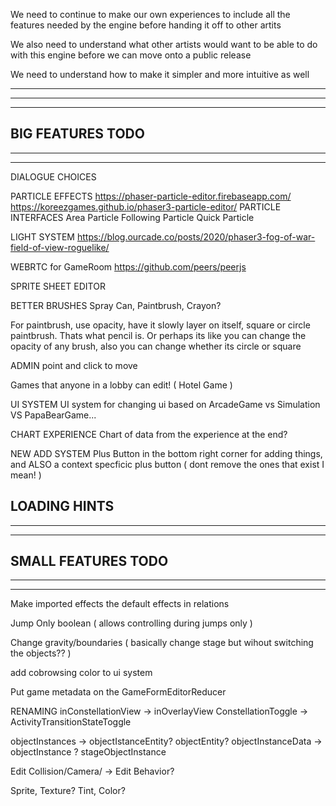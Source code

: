 We need to continue to make our own experiences to include all the features needed by the engine before handing it off to other artits

We also need to understand what other artists would want to be able to do with this engine before we can move onto a public release

We need to understand how to make it simpler and more intuitive as well

--------------------------------------------------------------------------------------
--------------------------------------------------------------------------------------
--------------------------------------------------------------------------------------
BIG FEATURES TODO
--------------------------------------------------------------------------------------
--------------------------------------------------------------------------------------
--------------------------------------------------------------------------------------

DIALOGUE CHOICES

PARTICLE EFFECTS
https://phaser-particle-editor.firebaseapp.com/
https://koreezgames.github.io/phaser3-particle-editor/ 
  PARTICLE INTERFACES
    Area Particle
    Following Particle
    Quick Particle

LIGHT SYSTEM
https://blog.ourcade.co/posts/2020/phaser3-fog-of-war-field-of-view-roguelike/

WEBRTC for GameRoom
https://github.com/peers/peerjs

SPRITE SHEET EDITOR

BETTER BRUSHES
  Spray Can, Paintbrush, Crayon?

  For paintbrush, use opacity, have it slowly layer on itself, square or circle paintbrush. Thats what pencil is. Or perhaps its like you can change the opacity of any brush, also you can change whether its circle or square

ADMIN point and click to move

Games that anyone in a lobby can edit!  ( Hotel Game )

UI SYSTEM
  UI system for changing ui based on ArcadeGame vs Simulation VS PapaBearGame...

CHART EXPERIENCE
  Chart of data from the experience at the end?

NEW ADD SYSTEM
  Plus Button in the bottom right corner for adding things, and ALSO a context specficic plus button ( dont remove the ones that exist I mean! )

LOADING HINTS
--------------------------------------------------------------------------------------
--------------------------------------------------------------------------------------
--------------------------------------------------------------------------------------
SMALL FEATURES TODO
--------------------------------------------------------------------------------------
--------------------------------------------------------------------------------------
--------------------------------------------------------------------------------------

Make imported effects the default effects in relations

Jump Only boolean ( allows controlling during jumps only )

Change gravity/boundaries ( basically change stage but wihout switching the objects?? )

add cobrowsing color to ui system

Put game metadata on the GameFormEditorReducer

RENAMING
  inConstellationView -> inOverlayView
  ConstellationToggle -> ActivityTransitionStateToggle


  objectInstances -> objectIstanceEntity? objectEntity?
  objectInstanceData -> objectInstance ? stageObjectInstance

  Edit Collision/Camera/ -> Edit Behavior?

  Sprite, Texture?
  Tint, Color?